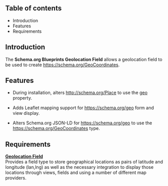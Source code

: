 Table of contents
-----------------

* Introduction
* Features
* Requirements


Introduction
------------

The **Schema.org Blueprints Geolocation Field** allows a geolocation field to 
be used to create https://schema.org/GeoCoordinates.


Features
--------

- During installation, alters http://schema.org/Place to use the
  [geo](https://schema.org/geo) property.

- Adds Leaflet mapping support for https://schema.org/geo form and view display.

- Alters Schema.org JSON-LD for https://schema.org/geo to use the
  https://schema.org/GeoCoordinates type.


Requirements
------------

**[Geolocation Field](https://www.drupal.org/project/geolocation)**    
Provides a field type to store geographical locations as pairs of latitude 
and longitude (lan,lng) as well as the necessary integration to display those
locations through views, fields and using a number of different map providers.
